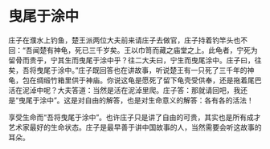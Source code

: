 # 曳尾于涂中

庄子在濮水上钓鱼，楚王派两位大夫前来请庄子去做官，庄子持着钓竿头也不回：“吾闻楚有神龟，死已三千岁矣。王以巾笥而藏之庙堂之上。此龟者，宁死为留骨而贵乎，宁其生而曳尾于涂中乎？往二大夫曰，宁生而曳尾涂中。庄子曰，往矣，吾将曳尾于涂中。”庄子既回答也在讲故事，听说楚王有一只死了三千年的神龟，包在绸缎竹箱里供于神庙。你说这龟是愿死了留下龟壳受供奉，还是拖着尾巴活在泥淖中呢？大夫答道：当然是活在泥淖里爬。庄子答：那就请回吧，我还是“曳尾于涂中”。这是对自由的解答，也是对生命意义的解答：各有各的活法！ 

享受生命而“吾将曳尾于涂中”。也许庄子只是讲了自由的可贵，其实也是所有成才艺术家最好的生命状态。庄子是最早善于讲中国故事的人，当然需要会听这故事的耳朵。